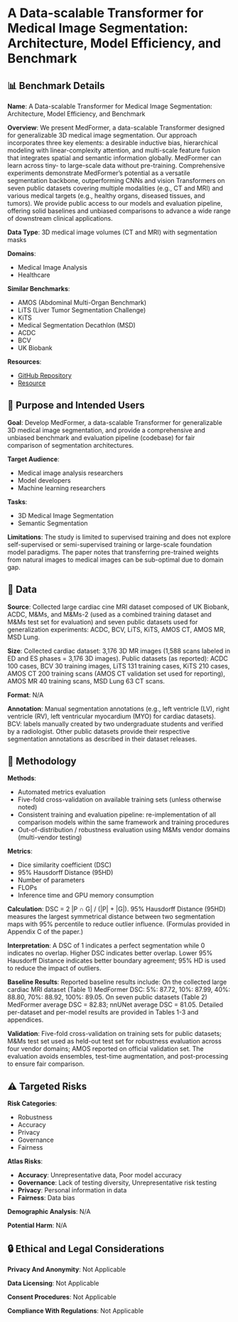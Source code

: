 # A Data-scalable Transformer for Medical Image Segmentation: Architecture, Model Efficiency, and Benchmark

## 📊 Benchmark Details

**Name**: A Data-scalable Transformer for Medical Image Segmentation: Architecture, Model Efficiency, and Benchmark

**Overview**: We present MedFormer, a data-scalable Transformer designed for generalizable 3D medical image segmentation. Our approach incorporates three key elements: a desirable inductive bias, hierarchical modeling with linear-complexity attention, and multi-scale feature fusion that integrates spatial and semantic information globally. MedFormer can learn across tiny- to large-scale data without pre-training. Comprehensive experiments demonstrate MedFormer’s potential as a versatile segmentation backbone, outperforming CNNs and vision Transformers on seven public datasets covering multiple modalities (e.g., CT and MRI) and various medical targets (e.g., healthy organs, diseased tissues, and tumors). We provide public access to our models and evaluation pipeline, offering solid baselines and unbiased comparisons to advance a wide range of downstream clinical applications.

**Data Type**: 3D medical image volumes (CT and MRI) with segmentation masks

**Domains**:
- Medical Image Analysis
- Healthcare

**Similar Benchmarks**:
- AMOS (Abdominal Multi-Organ Benchmark)
- LiTS (Liver Tumor Segmentation Challenge)
- KiTS
- Medical Segmentation Decathlon (MSD)
- ACDC
- BCV
- UK Biobank

**Resources**:
- [GitHub Repository](https://github.com/yhygao/CBIM-Medical-Image-Segmentation)
- [Resource](https://arxiv.org/abs/2203.00131)

## 🎯 Purpose and Intended Users

**Goal**: Develop MedFormer, a data-scalable Transformer for generalizable 3D medical image segmentation, and provide a comprehensive and unbiased benchmark and evaluation pipeline (codebase) for fair comparison of segmentation architectures.

**Target Audience**:
- Medical image analysis researchers
- Model developers
- Machine learning researchers

**Tasks**:
- 3D Medical Image Segmentation
- Semantic Segmentation

**Limitations**: The study is limited to supervised training and does not explore self-supervised or semi-supervised training or large-scale foundation model paradigms. The paper notes that transferring pre-trained weights from natural images to medical images can be sub-optimal due to domain gap.

## 💾 Data

**Source**: Collected large cardiac cine MRI dataset composed of UK Biobank, ACDC, M&Ms, and M&Ms-2 (used as a combined training dataset and M&Ms test set for evaluation) and seven public datasets used for generalization experiments: ACDC, BCV, LiTS, KiTS, AMOS CT, AMOS MR, MSD Lung.

**Size**: Collected cardiac dataset: 3,176 3D MR images (1,588 scans labeled in ED and ES phases = 3,176 3D images). Public datasets (as reported): ACDC 100 cases, BCV 30 training images, LiTS 131 training cases, KiTS 210 cases, AMOS CT 200 training scans (AMOS CT validation set used for reporting), AMOS MR 40 training scans, MSD Lung 63 CT scans.

**Format**: N/A

**Annotation**: Manual segmentation annotations (e.g., left ventricle (LV), right ventricle (RV), left ventricular myocardium (MYO) for cardiac datasets). BCV: labels manually created by two undergraduate students and verified by a radiologist. Other public datasets provide their respective segmentation annotations as described in their dataset releases.

## 🔬 Methodology

**Methods**:
- Automated metrics evaluation
- Five-fold cross-validation on available training sets (unless otherwise noted)
- Consistent training and evaluation pipeline: re-implementation of all comparison models within the same framework and training procedures
- Out-of-distribution / robustness evaluation using M&Ms vendor domains (multi-vendor testing)

**Metrics**:
- Dice similarity coefficient (DSC)
- 95% Hausdorff Distance (95HD)
- Number of parameters
- FLOPs
- Inference time and GPU memory consumption

**Calculation**: DSC = 2 |P ∩ G| / (|P| + |G|). 95% Hausdorff Distance (95HD) measures the largest symmetrical distance between two segmentation maps with 95% percentile to reduce outlier influence. (Formulas provided in Appendix C of the paper.)

**Interpretation**: A DSC of 1 indicates a perfect segmentation while 0 indicates no overlap. Higher DSC indicates better overlap. Lower 95% Hausdorff Distance indicates better boundary agreement; 95% HD is used to reduce the impact of outliers.

**Baseline Results**: Reported baseline results include: On the collected large cardiac MRI dataset (Table 1) MedFormer DSC: 5%: 87.72, 10%: 87.99, 40%: 88.80, 70%: 88.92, 100%: 89.05. On seven public datasets (Table 2) MedFormer average DSC = 82.83; nnUNet average DSC = 81.05. Detailed per-dataset and per-model results are provided in Tables 1-3 and appendices.

**Validation**: Five-fold cross-validation on training sets for public datasets; M&Ms test set used as held-out test set for robustness evaluation across four vendor domains; AMOS reported on official validation set. The evaluation avoids ensembles, test-time augmentation, and post-processing to ensure fair comparison.

## ⚠️ Targeted Risks

**Risk Categories**:
- Robustness
- Accuracy
- Privacy
- Governance
- Fairness

**Atlas Risks**:
- **Accuracy**: Unrepresentative data, Poor model accuracy
- **Governance**: Lack of testing diversity, Unrepresentative risk testing
- **Privacy**: Personal information in data
- **Fairness**: Data bias

**Demographic Analysis**: N/A

**Potential Harm**: N/A

## 🔒 Ethical and Legal Considerations

**Privacy And Anonymity**: Not Applicable

**Data Licensing**: Not Applicable

**Consent Procedures**: Not Applicable

**Compliance With Regulations**: Not Applicable
